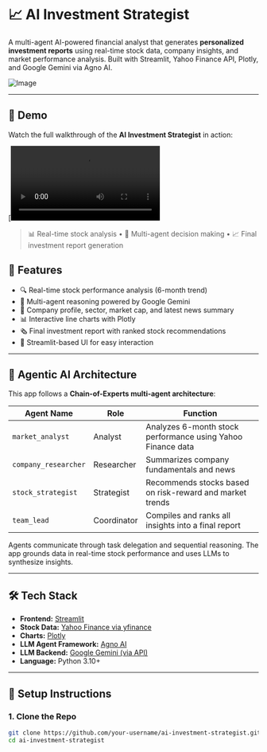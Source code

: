 # 📈 AI Investment Strategist

A multi-agent AI-powered financial analyst that generates **personalized investment reports** using real-time stock data, company insights, and market performance analysis. Built with Streamlit, Yahoo Finance API, Plotly, and Google Gemini via Agno AI.

![Image](https://github.com/user-attachments/assets/fd3a2488-651c-447b-a720-b4878b7901a6)

---
## 🎥 Demo

Watch the full walkthrough of the **AI Investment Strategist** in action:

[![Watch the Demo](https://www.dropbox.com/scl/fi/vvx8r8lr60drtltk1f7nm/Ai-Investment-Strategist.mp4?rlkey=5ychfsbw5nhq747mq1b3bpu1g&st=yqz9izvs&dl=0)

> 📊 Real-time stock analysis • 🧠 Multi-agent decision making • 📈 Final investment report generation
> 
## 🚀 Features

- 🔍 Real-time stock performance analysis (6-month trend)
- 🧠 Multi-agent reasoning powered by Google Gemini
- 🏢 Company profile, sector, market cap, and latest news summary
- 📊 Interactive line charts with Plotly
- 🗞️ Final investment report with ranked stock recommendations
- 💽 Streamlit-based UI for easy interaction

---

## 🧠 Agentic AI Architecture

This app follows a **Chain-of-Experts multi-agent architecture**:

| Agent Name         | Role        | Function                                                               |
|--------------------|-------------|------------------------------------------------------------------------|
| `market_analyst`   | Analyst     | Analyzes 6-month stock performance using Yahoo Finance data            |
| `company_researcher` | Researcher | Summarizes company fundamentals and news                               |
| `stock_strategist` | Strategist  | Recommends stocks based on risk-reward and market trends               |
| `team_lead`        | Coordinator | Compiles and ranks all insights into a final report                    |

Agents communicate through task delegation and sequential reasoning. The app grounds data in real-time stock performance and uses LLMs to synthesize insights.

---

## 🛠️ Tech Stack

- **Frontend:** [Streamlit](https://streamlit.io/)
- **Stock Data:** [Yahoo Finance via yfinance](https://pypi.org/project/yfinance/)
- **Charts:** [Plotly](https://plotly.com/)
- **LLM Agent Framework:** [Agno AI](https://pypi.org/project/agno/)
- **LLM Backend:** [Google Gemini (via API)](https://deepmind.google/technologies/gemini/)
- **Language:** Python 3.10+

---

## 🧹 Setup Instructions

### 1. Clone the Repo

```bash
git clone https://github.com/your-username/ai-investment-strategist.git
cd ai-investment-strategist
